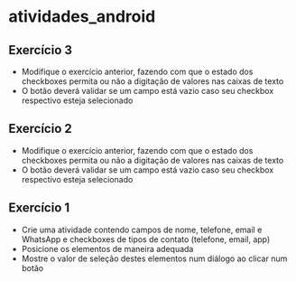 # atividades_android

## Exercício 3
- Modifique o exercício anterior, fazendo com que o estado dos checkboxes permita ou não a digitação de valores nas caixas de texto
- O botão deverá validar se um campo está vazio caso seu checkbox respectivo esteja selecionado

## Exercício 2
- Modifique o exercício anterior, fazendo com que o estado dos checkboxes permita ou não a digitação de valores nas caixas de texto
- O botão deverá validar se um campo está vazio caso seu checkbox respectivo esteja selecionado

## Exercício 1
- Crie uma atividade contendo campos de nome, telefone, email e WhatsApp e checkboxes de tipos de contato (telefone, email, app)
- Posicione os elementos de maneira adequada
- Mostre o valor de seleção destes elementos num diálogo ao clicar num botão